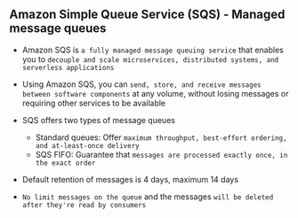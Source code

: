 ## Amazon Simple Queue Service (SQS) - Managed message queues

- Amazon SQS is `a fully managed message queuing service` that enables you to `decouple and scale microservices, distributed systems, and serverless applications`

- Using Amazon SQS, you can `send, store, and receive messages between software components` at any volume, without losing messages or requiring other services to be available

- SQS offers two types of message queues

  - Standard queues: Offer `maximum throughput, best-effort ordering, and at-least-once delivery`
  - SQS FIFO: Guarantee that `messages are processed exactly once, in the exact order`

- Default retention of messages is 4 days, maximum 14 days

- `No limit messages on the queue` and the messages `will be deleted after they're read by consumers`
